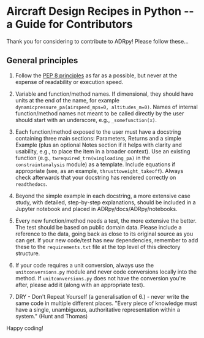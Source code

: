 Aircraft Design Recipes in Python -- a Guide for Contributors
=============================================================

Thank you for considering to contribute to ADRpy! Please follow these...

General principles
------------------

1. Follow the [PEP 8 principles](https://www.python.org/dev/peps/pep-0008/) as far
as a possible, but never at the expense of readability or execution speed.

2. Variable and function/method names. If dimensional, they should have units at 
the end of the name, for example `dynamicpressure_pa(airspeed_mps=0, altitudes_m=0)`. 
Names of internal function/method names not meant to be called directly by the user
should start with an underscore, e.g., `_somefunction(x)`.

3. Each function/method exposed to the user must have a docstring containing three
main sections: Parameters, Returns and a simple Example (plus an optional Notes section
if it helps with clarity and usability, e.g., to place the item in a broader context).
Use an existing function (e.g., `twrequired_trn(wingloading_pa)` in the `constraintanalysis`
module) as a template. Include equations if appropriate (see, as an example, 
`thrusttoweight_takeoff`). Always check afterwards that your docstring has rendered 
correctly on `readthedocs`.

4. Beyond the simple example in each docstring, a more extensive case study, with
detailed, step-by-step explanations, should be included in a Jupyter notebook and
placed in ADRpy/docs/ADRpy/notebooks.

5. Every new function/method needs a test, the more extensive the better. The test
should be based on public domain data. Please include a reference to the data, going back
as close to its original source as you can get. If your new code/test has new dependencies,
remember to add these to the `requirements.txt` file at the top level of this directory structure.

6. If your code requires a unit conversion, always use the `unitconversions.py` module
and never code conversions locally into the method. If `unitconversions.py` does not
have the conversion you're after, please add it (along with an appropriate test).

7. DRY - Don't Repeat Yourself (a generalisation of 6.) - never write the same code
in multiple different places. "Every piece of knowledge must have a single, unambiguous,
authoritative representation within a system." (Hunt and Thomas)

Happy coding!